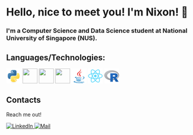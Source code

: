 # Hello, nice to meet you! I'm Nixon! 👋 
<h3>I'm a Computer Science and Data Science student at National University of Singapore (NUS).</h3>

## Languages/Technologies:
<p align="left">
  <a href="https://raw.githubusercontent.com/devicons/devicon/2ae2a900d2f041da66e950e4d48052658d850630/icons/python/python-original.svg">
  <img src="https://raw.githubusercontent.com/devicons/devicon/2ae2a900d2f041da66e950e4d48052658d850630/icons/python/python-original.svg" width="40" height="40"></a>
  <a href="https://raw.githubusercontent.com/jmnote/z-icons/master/svg/cpp.svg">
  <img src="https://raw.githubusercontent.com/jmnote/z-icons/master/svg/cpp.svg" width="40" height="40"></a>
  <a href="https://raw.githubusercontent.com/jmnote/z-icons/master/svg/c.svg">
  <img src="https://raw.githubusercontent.com/jmnote/z-icons/master/svg/c.svg" width="40" height="40"></a>
  <a href="https://raw.githubusercontent.com/jmnote/z-icons/master/svg/javascript.svg">
  <img src="https://raw.githubusercontent.com/jmnote/z-icons/master/svg/javascript.svg" width="40" height="40"></a>
  <a href="https://raw.githubusercontent.com/devicons/devicon/2ae2a900d2f041da66e950e4d48052658d850630/icons/java/java-original.svg">
  <img src="https://raw.githubusercontent.com/devicons/devicon/2ae2a900d2f041da66e950e4d48052658d850630/icons/java/java-original.svg" width="40" height="40"></a>
  <a href="https://raw.githubusercontent.com/devicons/devicon/master/icons/react/react-original.svg">
  <img src="https://raw.githubusercontent.com/devicons/devicon/master/icons/react/react-original.svg" width="40" height="40"></a>
  <a href="https://raw.githubusercontent.com/devicons/devicon/master/icons/r/r-original.svg">
  <img src="https://raw.githubusercontent.com/devicons/devicon/master/icons/r/r-original.svg" width="40" height="40"></a>
</p>

## Contacts
<p>Reach me out!</p>

<div align="left">
  <a href="https://www.linkedin.com/in/nixonw">
    <img alt="LinkedIn" src="https://img.shields.io/badge/linkedin%20-%230077B5.svg?&style=for-the-badge&logo=linkedin&logoColor=white"/>
  </a>
  <a href="mailto:nixonwidjaja23@gmail.com">
    <img alt="Mail" src="https://img.shields.io/badge/Gmail-D14836?style=for-the-badge&logo=gmail&logoColor=white"/>
  </a>
</div>

<br>

